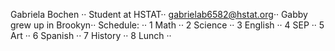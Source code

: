 Gabriela Bochen ··
Student at HSTAT··
gabrielab6582@hstat.org··
Gabby grew up in Brookyn··
Schedule: ··
1 Math ··
2 Science ··
3 English ··
4 SEP ··
5 Art ··
6 Spanish ··
7 History ··
8 Lunch ··